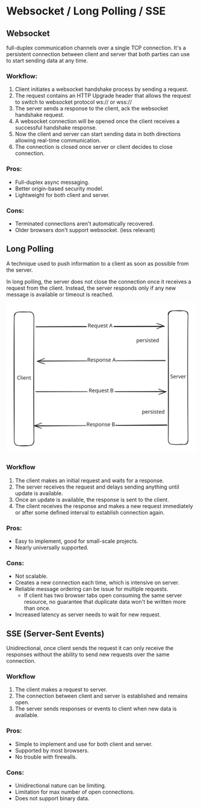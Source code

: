# Websocket / Long Polling / SSE

## Websocket

full-duplex communication channels over a single TCP connection. It's a persistent connection between client and server that both parties can use to start sending data at any time.

### Workflow:

1. Client initiates a websocket handshake process by sending a request.
2. The request contains an HTTP Upgrade header that allows the request to switch to websocket protocol ws:// or wss://
3. The server sends a response to the client, ack the websocket handshake request.&#x20;
4. A websocket connection will be opened once the client receives a successful handshake response.
5. Now the client and server can start sending data in both directions allowing real-time communication.
6. The connection is closed once server or client decides to close connection.

### Pros:

* Full-duplex async messaging.
* Better origin-based security model.
* Lightweight for both client and server.

### Cons:

* Terminated connections aren't automatically recovered.
* Older browsers don't support websocket. (less relevant)

## Long Polling

A technique used to push information to a client as soon as possible from the server.&#x20;

In long polling, the server does not close the connection once it receives a request from the client. Instead, the server responds only if any new message is available or timeout is reached.

<img src="../../.gitbook/assets/file.excalidraw.svg" alt="" class="gitbook-drawing">

### Workflow

1. The client makes an initial request and waits for a response.
2. The server receives the request and delays sending anything until update is available.
3. Once an update is available, the response is sent to the client.
4. The client receives the response and makes a new request immediately or after some defined interval to establish connection again.

### Pros:

* Easy to implement, good for small-scale projects.
* Nearly universally supported.

### Cons:

* Not scalable.
* Creates a new connection each time, which is intensive on server.
* Reliable message ordering can be issue for multiple requests.
  * If client has two browser tabs open consuming the same server resource, no guarantee that duplicate data won't be written more than once.
* Increased latency as server needs to wait for new request.

## SSE (Server-Sent Events)

Unidirectional, once client sends the request it can only receive the responses without the ability to send new requests over the same connection.

### Workflow

1. The client makes a request to server.
2. The connection between client and server is established and remains open.
3. The server sends responses or events to client when new data is available.

### Pros:

* Simple to implement and use for both client and server.
* Supported by most browsers.
* No trouble with firewalls.

### Cons:

* Unidirectional nature can be limiting.
* Limitation for max number of open connections.
* Does not support binary data.
